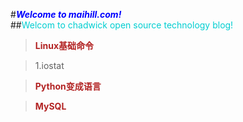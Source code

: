 #***<font color=#0000FF>Welcome to maihill.com!</font>***
<br />
##<font color=00CED1>Welcom to chadwick open source technology blog!</font>
<br />

>****<font color=#B22222>Linux基础命令****</font>

>1.iostat

    
  

>****<font color=#B22222>Python变成语言****</font>

>****<font color=#B22222>MySQL****</font>